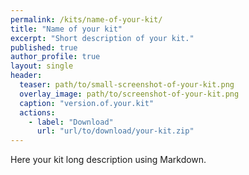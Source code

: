 ```yaml
---
permalink: /kits/name-of-your-kit/
title: "Name of your kit"
excerpt: "Short description of your kit."
published: true
author_profile: true
layout: single
header:
  teaser: path/to/small-screenshot-of-your-kit.png
  overlay_image: path/to/screenshot-of-your-kit.png
  caption: "version.of.your.kit"
  actions:
    - label: "Download"
      url: "url/to/download/your-kit.zip"
---
```


Here your kit long description using Markdown.